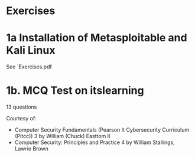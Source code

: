 # Exercises
# 1a Installation of Metasploitable and Kali Linux
See `Exercises.pdf

# 1b. MCQ Test on itslearning
13 questions

Courtesy of:
* Computer Security Fundamentals (Pearson It Cybersecurity Curriculum (Pitcc)) 3 by William (Chuck) Easttom II
* Computer Security: Principles and Practice 4 by William Stallings, Lawrie Brown
